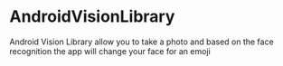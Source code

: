 # AndroidVisionLibrary
Android Vision Library allow you to take a photo and based on the face recognition the app will change your face for an emoji
